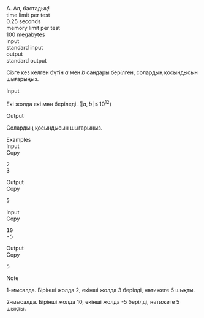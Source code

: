 <div class="problem-statement"><div class="header"><div class="title">A. Ал, бастадық!</div><div class="time-limit"><div class="property-title">time limit per test</div>0.25 seconds</div><div class="memory-limit"><div class="property-title">memory limit per test</div>100 megabytes</div><div class="input-file"><div class="property-title">input</div>standard input</div><div class="output-file"><div class="property-title">output</div>standard output</div></div><div><p>Сізге кез келген бүтін <span class="tex-span"><i>a</i></span> мен <span class="tex-span"><i>b</i></span> сандары берілген, солардың қосындысын шығарыңыз. </p></div><div class="input-specification"><div class="section-title">Input</div><p>Екі жолда екі мән беріледі. (<span class="tex-span">|<i>a</i>, <i>b</i>| ≤ 10<sup class="upper-index">12</sup></span>)</p></div><div class="output-specification"><div class="section-title">Output</div><p>Солардың қосындысын шығарыңыз. </p></div><div class="sample-tests"><div class="section-title">Examples</div><div class="sample-test"><div class="input"><div class="title">Input<div class="input-output-copier" data-clipboard-target="#id009550287801903135" id="id0036856793988511827" title="Copy">Copy</div></div><pre id="id009550287801903135">2
3
</pre></div><div class="output"><div class="title">Output<div class="input-output-copier" data-clipboard-target="#id0021757037824926262" id="id0030177583017550424" title="Copy">Copy</div></div><pre id="id0021757037824926262">5
</pre></div><div class="input"><div class="title">Input<div class="input-output-copier" data-clipboard-target="#id002795950460134149" id="id003785166042886743" title="Copy">Copy</div></div><pre id="id002795950460134149">10
-5
</pre></div><div class="output"><div class="title">Output<div class="input-output-copier" data-clipboard-target="#id007432573555050952" id="id006342700109808019" title="Copy">Copy</div></div><pre id="id007432573555050952">5
</pre></div></div></div><div class="note"><div class="section-title">Note</div><p>1-мысалда. Бірінші жолда 2, екінші жолда 3 берілді, нәтижеге 5 шықты.</p><p>2-мысалда. Бірінші жолда 10, екінші жолда -5 берілді, нәтижеге 5 шықты.</p><p></div></div>